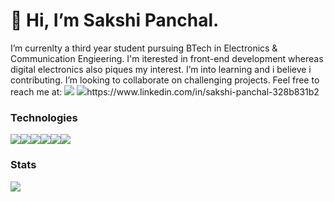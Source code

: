 <h1><b>👋 Hi, I’m Sakshi Panchal. </b></h1>
I’m currenlty a third year student pursuing BTech in Electronics & Communication Engieering. I'm iterested in front-end development whereas digital electronics also piques my interest. I’m into learning and i believe i contributing. I’m looking to collaborate on challenging projects.
Feel free to reach me at:

<img src ="https://img.shields.io/badge/sakshipanchal-D14836?style=for-the-badge&logo=gmail&logoColor=white">
<a><img src ="https://img.shields.io/badge/LinkedIn-0077B5?style=for-the-badge&logo=linkedin&logoColor=white">https://www.linkedin.com/in/sakshi-panchal-328b831b2</a>
<l>
  <h3> <b>Technologies </b></h3>
<img src="https://img.shields.io/badge/C%2B%2B-00599C?style=for-the-badge&logo=c%2B%2B&logoColor=white"/><img src = "https://img.shields.io/badge/C-00599C?style=for-the-badge&logo=c&logoColor=white"/><img src = "https://img.shields.io/badge/CSS3-1572B6?style=for-the-badge&logo=css3&logoColor=white/"><img src = "https://img.shields.io/badge/HTML5-E34F26?style=for-the-badge&logo=html5&logoColor=white"><img src = "https://img.shields.io/badge/JavaScript-323330?style=for-the-badge&logo=javascript&logoColor=F7DF1E"><img src = "https://img.shields.io/badge/React-20232A?style=for-the-badge&logo=react&logoColor=61DAFB">
<l>
  <h3><b> Stats </b></h3>
<img src="https://github-readme-stats.vercel.app/api?username=2331sakshi"/>
<!---
2331sakshi/2331sakshi is a ✨ special ✨ repository because its `README.md` (this file) appears on your GitHub profile.
You can click the Preview link to take a look at your changes.
--->
